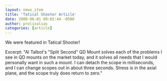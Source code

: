 ```yaml
---
layout: news_item
title: 'Tatical Shooter Article'
date: 2000-06-01 00:02:44 -0500
author: prolixalias
categories: [article]
---
```


We were featured in Tatical Shooter!

Excerpt:
"Al Talbot's "Split Second" QD Mount solves each of the problems I see in QD mounts on the market today, and it solves all needs that I would personally want in such a mount. I can detach the scope in milliseconds, and I can change scopes out in about three seconds. Stress is in the axial plane, and the scope truly does return to zero."
